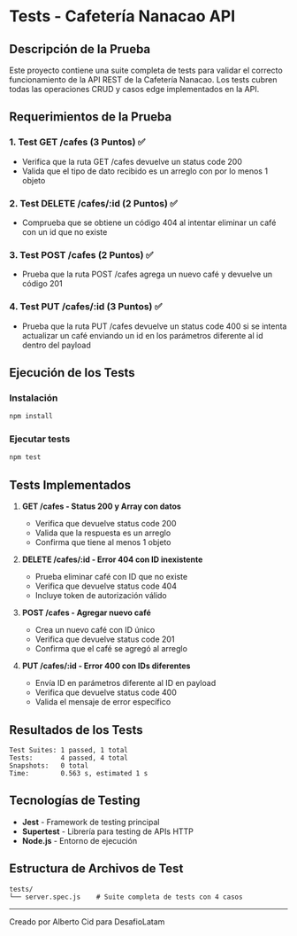 # Tests - Cafetería Nanacao API

## Descripción de la Prueba

Este proyecto contiene una suite completa de tests para validar el correcto funcionamiento de la API REST de la Cafetería Nanacao. Los tests cubren todas las operaciones CRUD y casos edge implementados en la API.

## Requerimientos de la Prueba

### 1. Test GET /cafes (3 Puntos) ✅
- Verifica que la ruta GET /cafes devuelve un status code 200
- Valida que el tipo de dato recibido es un arreglo con por lo menos 1 objeto

### 2. Test DELETE /cafes/:id (2 Puntos) ✅
- Comprueba que se obtiene un código 404 al intentar eliminar un café con un id que no existe

### 3. Test POST /cafes (2 Puntos) ✅
- Prueba que la ruta POST /cafes agrega un nuevo café y devuelve un código 201

### 4. Test PUT /cafes/:id (3 Puntos) ✅
- Prueba que la ruta PUT /cafes devuelve un status code 400 si se intenta actualizar un café enviando un id en los parámetros diferente al id dentro del payload

## Ejecución de los Tests

### Instalación
```bash
npm install
```

### Ejecutar tests
```bash
npm test
```

## Tests Implementados

1. **GET /cafes - Status 200 y Array con datos**
   - Verifica que devuelve status code 200
   - Valida que la respuesta es un arreglo
   - Confirma que tiene al menos 1 objeto

2. **DELETE /cafes/:id - Error 404 con ID inexistente**
   - Prueba eliminar café con ID que no existe
   - Verifica que devuelve status code 404
   - Incluye token de autorización válido

3. **POST /cafes - Agregar nuevo café**
   - Crea un nuevo café con ID único
   - Verifica que devuelve status code 201
   - Confirma que el café se agregó al arreglo

4. **PUT /cafes/:id - Error 400 con IDs diferentes**
   - Envía ID en parámetros diferente al ID en payload
   - Verifica que devuelve status code 400
   - Valida el mensaje de error específico

## Resultados de los Tests

```
Test Suites: 1 passed, 1 total
Tests:       4 passed, 4 total
Snapshots:   0 total
Time:        0.563 s, estimated 1 s
```

## Tecnologías de Testing

- **Jest** - Framework de testing principal
- **Supertest** - Librería para testing de APIs HTTP
- **Node.js** - Entorno de ejecución

## Estructura de Archivos de Test

```
tests/
└── server.spec.js    # Suite completa de tests con 4 casos
```
---
Creado por Alberto Cid para DesafioLatam